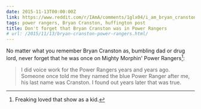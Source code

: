 ```yaml
---
date: 2015-11-13T00:00:00Z
link: https://www.reddit.com/r/IAmA/comments/1glx04/i_am_bryan_cranston_ama/calhzke
tags: power rangers, Bryan Cranston, huffington post
title: Don't forget that Bryan Cranston was in Power Rangers
# url: /2015/11/13/bryan-cranston-power-rangers.html/
---
```


No matter what you remember Bryan Cranston as, bumbling dad or drug lord, never forget that he was once on Mighty Morphin' Power Rangers[^1]:

> I did voice work for the Power Rangers years and years ago. Someone once told me they named the blue Power Ranger after me, his last name was Cranston. I found out years later that was true.

[^1]: Freaking loved that show as a kid.